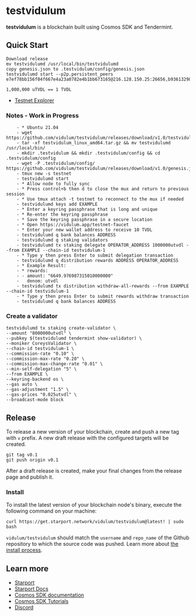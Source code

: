 # testvidulum

**testvidulum** is a blockchain built using Cosmos SDK and Tendermint.

##  Quick Start

```
Download release
mv testvidulumd /usr/local/bin/testvidulumd
copy genesis.json to .testvidulum/config/genesis.json
testvidulumd start --p2p.persistent_peers e7ef78bb156f04f667e4a23a0782e4b1bb673165@216.128.150.25:26656,b9361329891f1acda1f93e55f73642736759e5bb@66.42.124.230:26656

1,000,000 uTVDL == 1 TVDL

```

- [Testnet Explorer](https://testnet-explorer.vidulum.app)


### Notes - Work in Progress
```
    - * Ubuntu 21.04
    - wget https://github.com/vidulum/testvidulum/releases/download/v1.0/testvidulum_linux_amd64.tar.gz
    - tar -xf testvidulum_linux_amd64.tar.gz && mv testvidulumd /usr/local/bin/
    - mkdir .testvidulum && mkdir .testvidulum/config && cd .testvidulum/config
    - wget -P .testvidulum/config/ https://github.com/vidulum/testvidulum/releases/download/v1.0/genesis.json
    - tmux new -s testnet
    - testvidulumd start
    - * Allow node to fully sync
    - * Press control+b then d to close the mux and return to previous session
    - * Use tmux attach -t testnet to reconnect to the mux if needed
    - testvidulumd keys add EXAMPLE
    - * Enter a keyring passphrase that is long and unique
    - * Re-enter the keyring passphrase
    - * Save the keyring passphrase in a secure location
    - * Open https://vidulum.app/testnet-faucet
    - * Enter your new wallet address to receive 10 TVDL
    - testvidulumd q bank balances ADDRESS
    - testvidulumd q staking validators
    - testvidulumd tx staking delegate OPERATOR_ADDRESS 1000000utvdl --from EXAMPLE --chain-id testvidulum-1
    - * Type y then press Enter to submit delegation transaction
    - testvidulumd q distribution rewards ADDRESS OPERATOR_ADDRESS
    - * Example Result:
    - * rewards:
    - - amount: "6649.976987315010000000"
    -   denom: utvdl
    - testvidulumd tx distribution withdraw-all-rewards --from EXAMPLE --chain-id testvidulum-1
    - * Type y then press Enter to submit rewards withdraw transaction
    - testvidulumd q bank balances ADDRESS

```

### Create a validator
```
testvidulumd tx staking create-validator \
--amount "8000000utvdl" \
--pubkey $(testvidulumd tendermint show-validator) \
--moniker CoreysValidator \
--chain-id testvidulum-1 \
--commission-rate "0.10" \
--commission-max-rate "0.20" \
--commission-max-change-rate "0.01" \
--min-self-delegation "5" \
--from EXAMPLE \
--keyring-backend os \
--gas auto \
--gas-adjustment "1.5" \
--gas-prices "0.025utvdl" \
--broadcast-mode block
```

## Release

To release a new version of your blockchain, create and push a new tag with `v` prefix. A new draft release with the configured targets will be created.

```
git tag v0.1
git push origin v0.1
```

After a draft release is created, make your final changes from the release page and publish it.

### Install

To install the latest version of your blockchain node's binary, execute the following command on your machine:

```
curl https://get.starport.network/vidulum/testvidulum@latest! | sudo bash
```

`vidulum/testvidulum` should match the `username` and `repo_name` of the Github repository to which the source code was pushed. Learn more about [the install process](https://github.com/allinbits/starport-installer).

## Learn more

- [Starport](https://github.com/tendermint/starport)
- [Starport Docs](https://docs.starport.network)
- [Cosmos SDK documentation](https://docs.cosmos.network)
- [Cosmos SDK Tutorials](https://tutorials.cosmos.network)
- [Discord](https://discord.gg/cosmosnetwork)
